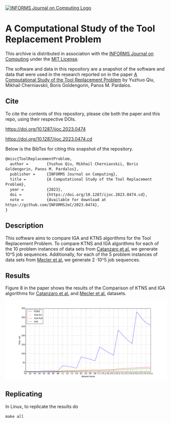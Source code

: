 [![INFORMS Journal on Computing Logo](https://INFORMSJoC.github.io/logos/INFORMS_Journal_on_Computing_Header.jpg)](https://pubsonline.informs.org/journal/ijoc)

# A Computational Study of the Tool Replacement Problem

This archive is distributed in association with the [INFORMS Journal on
Computing](https://pubsonline.informs.org/journal/ijoc) under the [MIT License](LICENSE).

The software and data in this repository are a snapshot of the software and data
that were used in the research reported on in the paper 
[A Computational Study of the Tool Replacement Problem](https://doi.org/10.1287/ijoc.2023.0474) by Yuzhuo Qiu, Mikhail Cherniavskii, Boris Goldengorin, Panos M. Pardalos.  

## Cite

To cite the contents of this repository, please cite both the paper and this repo, using their respective DOIs.

https://doi.org/10.1287/ijoc.2023.0474

https://doi.org/10.1287/ijoc.2023.0474.cd

Below is the BibTex for citing this snapshot of the repository.

```
@misc{ToolReplacementProblem,
  author =        {Yuzhuo Qiu, Mikhail Cherniavskii, Boris Goldengorin, Panos M. Pardalos},
  publisher =     {INFORMS Journal on Computing},
  title =         {A Computational Study of the Tool Replacement Problem},
  year =          {2023},
  doi =           {https://doi.org/10.1287/ijoc.2023.0474.cd},
  note =          {Available for download at https://github.com/INFORMSJoC/2023.0474},
} 
```

## Description

This software aims to compare IGA and KTNS algorithms for the Tool Replacement Problem.
To compare KTNS and IGA algorithms for each of the 10 problem instances of data sets
from [Catanzaro et al.](https://doi.org/10.1016/j.ejor.2015.02.018) we generate 10^5 job sequences. Additionally, for each of the 5
problem instances of data sets from [Mecler et al.](https://doi.org/10.1016/j.cor.2020.105153) we generate 2 ·10^5 job sequences.
## Results

Figure 8 in the paper shows the results of the Comparison of KTNS and IGA algorithms for [Catanzaro et al.](https://doi.org/10.1016/j.ejor.2015.02.018) and [Mecler et al.](https://doi.org/10.1016/j.cor.2020.105153) datasets.

![Figure 1](results/results.png)

## Replicating

In Linux, to replicate the results do

```
make all
```
